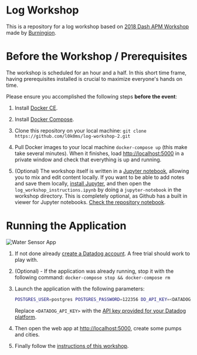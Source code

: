 # Log Workshop

This is a repository for a log workshop based on [2018 Dash APM Workshop](https://github.com/burningion/dash-apm-workshop) made by [Burningion](https://github.com/burningion).

# Before the Workshop / Prerequisites

The workshop is scheduled for an hour and a half. In this short time frame, having prerequisites installed is crucial to maximize everyone's hands on time.

Please ensure you accomplished the following steps **before the event**:

1. Install [Docker CE](https://store.docker.com/search?type=edition&offering=community).

2. Install [Docker Compose](https://docs.docker.com/compose/install/).

3. Clone this repository on your local machine: ```git clone https://github.com/l0k0ms/log-workshop-2.git```

4. Pull Docker images to your local machine `docker-compose up` (this make take several minutes).
    When it finishes, load [http://localhost:5000](http://localhost:5000) in a private window and check that everything is up and running. 

5. (Optional) The workshop itself is written in a [Jupyter notebook](http://jupyter.org/), allowing you to mix and edit content locally. 
    If you want to be able to add notes and save them locally, [install Jupyter](http://jupyter.org/install), and then open the `log_workshop_instructions.ipynb` by doing a `jupyter-notebook` in the workshop directory.
    This is completely optional, as Github has a built in viewer for Jupyter notebooks. [Check the repository notebook](https://github.com/l0k0ms/log-workshop-2/blob/master/log_workshop_instructions.ipynb).

# Running the Application

![Water Sensor App](https://github.com/burningion/distributed-tracing-with-apm-workshop/raw/master/images/dashboard.png)

1. If not done already [create a Datadog account](https://app.datadoghq.com/signup). A free trial should work to play with.

2. (Optional) - If the application was already running, stop it with the following command: `docker-compose stop && docker-compose rm`

3. Launch the application with the following parameters:

    ```bash
    POSTGRES_USER=postgres POSTGRES_PASSWORD=122356 DD_API_KEY=<DATADOG_API_KEY> docker-compose up
    ```
    Replace `<DATADOG_API_KEY>` with the [API key provided for your Datadog platform](https://app.datadoghq.com/account/settings#api).

4. Then open the web app at [http://localhost:5000](http://localhost:5000), create some pumps and cities.

5. Finally follow the [instructions of this workshop](https://github.com/l0k0ms/log-workshop-2/blob/master/log_workshop_instructions.ipynb).
